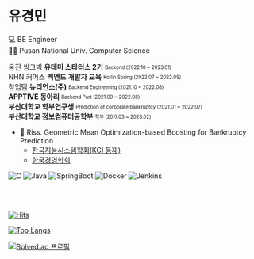 # 유경민

💻 BE Engineer   
👩‍🎓 Pusan National Univ. Computer Science  


웅진 씽크빅 **유데미 스타터스 2기**  <sub><sup> Backend (2022.10 ~ 2023.01)</sup></sub>   
NHN 커머스 **백엔드 개발자 교육**  <sub><sup> Kotlin Spring  (2022.07 ~ 2022.09)</sup></sub>   
창업팀 **뉴리언스(주)**  <sub><sup> Backend Engineering (2021.10 ~ 2022.08)</sup></sub>   
**APPTIVE 동아리**  <sub><sup> Backend Part (2021.09 ~ 2022.08)</sup></sub>  
**부산대학교 학부연구생**  <sub><sup> Prediction of corporate bankruptcy (2021.01 ~ 2022.07)</sup></sub>  
**부산대학교 정보컴퓨터공학부**  <sub><sup> 학부 (2017.03 ~ 2023.02)</sup></sub>  




- 📄 Riss. Geometric Mean Optimization-based Boosting for Bankruptcy Prediction 
  - [한국지능시스템학회(KCI 등재)](https://www.riss.kr/search/detail/DetailView.do?p_mat_type=1a0202e37d52c72d&control_no=087609828391ef734884a65323211ff0&keyword=%EC%9C%A0%EA%B2%BD%EB%AF%BC)
  - [한국경영학회](https://www.riss.kr/search/detail/DetailView.do?p_mat_type=1a0202e37d52c72d&control_no=b9933e569196fda5e9810257f7042666&keyword=%EC%9C%A0%EA%B2%BD%EB%AF%BC)


![C](https://img.shields.io/badge/-C-A8B9CC?style=flat-square&logo=C&logoColor=black)
![Java](https://img.shields.io/badge/-Java-007396?style=flat-square&logo=Java&logoColor=white)
![SpringBoot](https://img.shields.io/badge/-SpringBoot-6DB33F?style=flat-square&logo=Springboot&logoColor=white)
![Docker](https://img.shields.io/badge/-Docker-2496ED?style=flat-square&logo=Docker&logoColor=white)
![Jenkins](https://img.shields.io/badge/-Jenkins-D24939?style=flat-square&logo=Jenkins&logoColor=white)





<br/>
<br/>

[![Hits](https://hits.seeyoufarm.com/api/count/incr/badge.svg?url=https%3A%2F%2Fgithub.com%2Fbenny1020%2Fhit-counter&count_bg=%23C399FF&title_bg=%2300D4FF&icon=&icon_color=%23C6A1FF&title=hits&edge_flat=false)](https://hits.seeyoufarm.com)


[![Top Langs](https://github-readme-stats.vercel.app/api/top-langs/?username=benny1020&hide=Jupyter%20Notebook,Kotlin&layout=compact&theme=material-palenight&langs_count=8)](https://github.com/benny1020/github-readme-stats) 


















[![Solved.ac
프로필](http://mazassumnida.wtf/api/v2/generate_badge?boj=benny1020)](https://solved.ac/benny1020)



